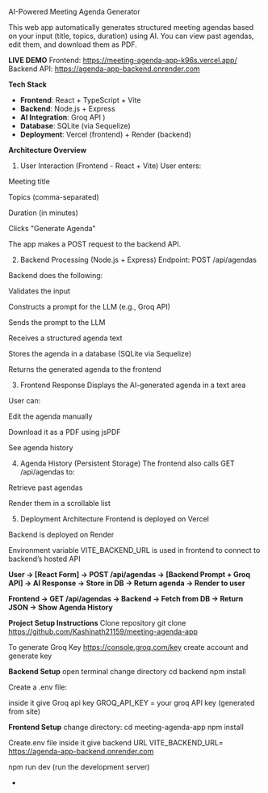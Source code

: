  AI-Powered Meeting Agenda Generator

 This web app automatically generates structured meeting agendas based on your input (title, topics, duration) using AI. You can view past agendas, edit them, and download them as PDF.

**LIVE DEMO**
 Frontend: https://meeting-agenda-app-k96s.vercel.app/
Backend API: https://agenda-app-backend.onrender.com


**Tech Stack**

- **Frontend**: React + TypeScript + Vite
- **Backend**: Node.js + Express
- **AI Integration**: Groq API )
- **Database**: SQLite (via Sequelize)
- **Deployment**: Vercel (frontend) + Render (backend)


**Architecture Overview**
1. User Interaction (Frontend - React + Vite)
User enters:

Meeting title

Topics (comma-separated)

Duration (in minutes)

Clicks "Generate Agenda"

The app makes a POST request to the backend API.

 2. Backend Processing (Node.js + Express)
Endpoint: POST /api/agendas

Backend does the following:

Validates the input

Constructs a prompt for the LLM (e.g., Groq API)

Sends the prompt to the LLM

Receives a structured agenda text

Stores the agenda in a database (SQLite via Sequelize)

Returns the generated agenda to the frontend

3. Frontend Response
Displays the AI-generated agenda in a text area

User can:

Edit the agenda manually

Download it as a PDF using jsPDF

See agenda history

4. Agenda History (Persistent Storage)
The frontend also calls GET /api/agendas to:

Retrieve past agendas

Render them in a scrollable list

 5. Deployment Architecture
Frontend is deployed on Vercel

Backend is deployed on Render

Environment variable VITE_BACKEND_URL is used in frontend to connect to backend’s hosted API


**User → [React Form] → POST /api/agendas → [Backend Prompt + Groq API] → AI Response → Store in DB → Return agenda → Render to user**

**Frontend → GET /api/agendas → Backend → Fetch from DB → Return JSON → Show Agenda History**

**Project Setup Instructions**
Clone repository
git clone https://github.com/Kashinath21159/meeting-agenda-app


To generate Groq Key 
https://console.groq.com/key
create account and generate key

**Backend Setup**
open terminal
change directory
cd backend
npm install

Create a .env file:

inside it give Groq api key
GROQ_API_KEY =  your groq API key (generated from site)

**Frontend Setup**
change directory:
cd meeting-agenda-app
npm install

Create.env file 
inside it give backend URL
VITE_BACKEND_URL= https://agenda-app-backend.onrender.com

npm run dev (run the development server)


- 
